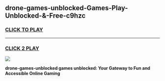 
## drone-games-unblocked-Games-Play-Unblocked-&-Free-c9hzc
<h3>
<a href="https://premium76.site?title=drone-games-unblocked&ref=24A">CLICK TO PLAY</a></h3>
<hr>

<h3>
<a href="https://premium76.site?title=drone-games-unblocked&ref=24A">CLICK 2 PLAY</a>
  
</h3>

<a href="https://premium76.site?title=drone-games-unblocked&ref=24A"><img src="https://clearcache.store/games.png"></a>


**drone-games-unblocked games unblocked: Your Gateway to Fun and Accessible Online Gaming**

